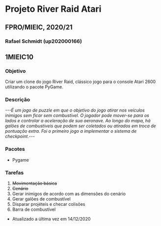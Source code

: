 # Projeto River Raid Atari
## FPRO/MIEIC, 2020/21
### Rafael Schmidt (up202000166)
## 1MIEIC10

### Objetivo
Criar um clone do jogo River Raid, clássico jogo para o console Atari 2600 utilizando o pacote PyGame.

### Descrição
*---É um jogo de puzzle em que o objetivo do jogo atirar nos veículos inimigos sem ficar sem combustível.
O jogador pode mover-se para os lados e controlar a aceleração de sua aeronave.
Ao longo do mapa, há galões de combustíveis que podem ser coletados ou atirados em troca de pontuação extra.
Foi o primeiro jogo a implementar o sistema de checkpoint.---*

### Pacotes

- Pygame

### Tarefas

1. ~~Movimentação básica~~
2. ~~Cenário~~
3. Gerar inimigos de acordo com as dimensões do cenário
4. Gerar galões de combustível
5. Disparar projéteis e checar colisões
6. Barra de combustível

- Atualizado a última vez em 14/12/2020
